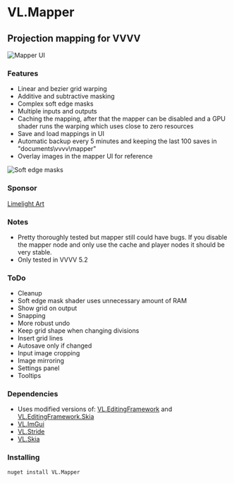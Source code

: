 # VL.Mapper
## Projection mapping for VVVV
![Mapper UI](https://raw.githubusercontent.com/zekeadam/VL.Mapper/main/doc/img1.png)

### Features
- Linear and bezier grid warping
- Additive and subtractive masking
- Complex soft edge masks
- Multiple inputs and outputs
- Caching the mapping, after that the mapper can be disabled and a GPU shader runs the warping which uses close to zero resources
- Save and load mappings in UI
- Automatic backup every 5 minutes and keeping the last 100 saves in "documents\vvvv\mapper"
- Overlay images in the mapper UI for reference

![Soft edge masks](https://raw.githubusercontent.com/zekeadam/VL.Mapper/main/doc/img2.png)

### Sponsor
[Limelight Art](https://www.limelight.art)

### Notes
- Pretty thoroughly tested but mapper still could have bugs. If you disable the mapper node and only use the cache and player nodes it should be very stable.
- Only tested in VVVV 5.2

### ToDo
- Cleanup
- Soft edge mask shader uses unnecessary amount of RAM
- Show grid on output
- Snapping
- More robust undo
- Keep grid shape when changing divisions
- Insert grid lines
- Autosave only if changed
- Input image cropping
- Image mirroring
- Settings panel
- Tooltips

### Dependencies
- Uses modified versions of: [VL.EditingFramework](https://www.nuget.org/packages/VL.EditingFramework) and [VL.EditingFramework.Skia](https://www.nuget.org/packages/VL.EditingFramework.Skia)
- [VL.ImGui](https://www.nuget.org/packages/VL.ImGui)
- [VL.Stride](https://www.nuget.org/packages/VL.Stride)
- [VL.Skia](https://www.nuget.org/packages/VL.Skia)

### Installing
```
nuget install VL.Mapper
```
